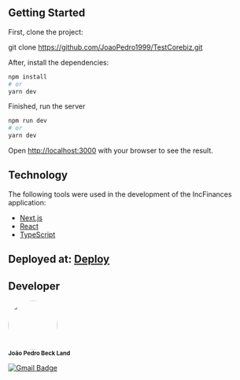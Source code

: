## Getting Started

First, clone the project:

git clone https://github.com/JoaoPedro1999/TestCorebiz.git

After, install the dependencies:

```bash
npm install
# or
yarn dev
```

Finished, run the server

```bash
npm run dev
# or
yarn dev
```

Open [http://localhost:3000](http://localhost:3000) with your browser to see the result.

## Technology

The following tools were used in the development of the IncFinances application:

- [Next.js](https://nextjs.org/)
- [React](https://pt-br.reactjs.org/)
- [TypeScript](https://www.typescriptlang.org/)

## Deployed at: [Deploy](https://corebiz.joaopedrobeckland.dev/)

## Developer

 <img style="border-radius: 50%;" src="https://avatars3.githubusercontent.com/u/28880525?s=400&u=d81c22a8b60e75b36a01a52597036a650bfdd9aa&v=4" width="100px;" alt=""/>
 <br />
 <sub><b>João Pedro Beck Land</b></sub>

[![Gmail Badge](https://img.shields.io/badge/-joaopedrobeckland@gmail.com-c14438?style=flat-square&logo=Gmail&logoColor=white&link=mailto:joaopedrobeckland@gmail.com)](mailto:joaopedrobecklandgmail.com)
